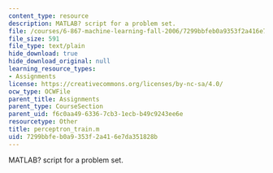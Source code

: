 ```yaml
---
content_type: resource
description: MATLAB? script for a problem set.
file: /courses/6-867-machine-learning-fall-2006/7299bbfeb0a9353f2a416e7da351828b_perceptron_train.m
file_size: 591
file_type: text/plain
hide_download: true
hide_download_original: null
learning_resource_types:
- Assignments
license: https://creativecommons.org/licenses/by-nc-sa/4.0/
ocw_type: OCWFile
parent_title: Assignments
parent_type: CourseSection
parent_uid: f6c0aa49-6336-7cb3-1ecb-b49c9243ee6e
resourcetype: Other
title: perceptron_train.m
uid: 7299bbfe-b0a9-353f-2a41-6e7da351828b
---
```

MATLAB? script for a problem set.